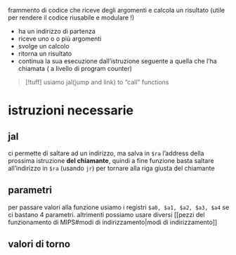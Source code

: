 frammento di codice che riceve degli argomenti e calcola un risultato (utile per rendere il codice riusabile e modulare !)
- ha un indirizzo di partenza
- riceve uno o o più argomenti
- svolge un calcolo
- ritorna un risultato
- continua la sua esecuzione dall’istruzione seguente a quella che l’ha chiamata ( a livello di program counter)

>[!tuff] usiamo jal(jump and link) to “call” functions

# istruzioni necessarie

## jal
ci permette di saltare ad un indirizzo, ma salva in `$ra` l’address della prossima istruzione **del chiamante**, quindi a fine funzione basta saltare all’indirizzo in `$ra` (usando `jr`) per tornare alla riga giusta del chiamante

## parametri
per passare valori alla funzione usiamo i registri `$a0, $a1, $a2, $a3, $a4` se ci bastano 4 parametri. altrimenti possiamo usare diversi [[pezzi del funzionamento di MIPS#modi di indirizzamento|modi di indirizzamento]]

## valori di torno
